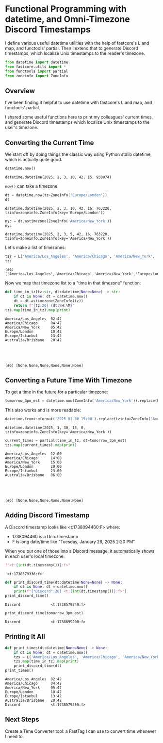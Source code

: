 # Functional Programming with datetime, and Omni-Timezone Discord Timestamps

I define various useful datetime utilities with the help of fastcore's L and map, and functools' partial. Then I extend that to generate Discord timestamps, which localize Unix timestamps to the reader's timezone.


```python
from datetime import datetime
from fastcore.utils import *
from functools import partial
from zoneinfo import ZoneInfo
```

## Overview

I've been finding it helpful to use datetime with fastcore's L and map, and functools' partial. 

I shared some useful functions here to print my colleagues' current times, and generate Discord timestamps which localize Unix timestamps to the user's timezone.

## Converting the Current Time

We start off by doing things the classic way using Python stdlib datetime, which is actually quite good.


```python
datetime.now()
```




    datetime.datetime(2025, 2, 3, 10, 42, 15, 930074)



`now()` can take a timezone:


```python
dt = datetime.now(tz=ZoneInfo('Europe/London'))
dt
```




    datetime.datetime(2025, 2, 3, 10, 42, 16, 763220, tzinfo=zoneinfo.ZoneInfo(key='Europe/London'))




```python
nyc = dt.astimezone(ZoneInfo('America/New_York'))
nyc
```




    datetime.datetime(2025, 2, 3, 5, 42, 16, 763220, tzinfo=zoneinfo.ZoneInfo(key='America/New_York'))



Let's make a list of timezones:


```python
tzs = L('America/Los_Angeles', 'America/Chicago', 'America/New_York', 'Europe/London', 'Europe/Istanbul', 'Australia/Brisbane',)
tzs
```




    (#6) ['America/Los_Angeles','America/Chicago','America/New_York','Europe/London','Europe/Istanbul','Australia/Brisbane']



Now we map that timezone list to a "time in that timezone" function:


```python
def time_in_tz(tz:str, dt:datetime|None=None) -> str: 
    if dt is None: dt = datetime.now()
    dt = dt.astimezone(ZoneInfo(tz))
    return f"{tz:20} {dt:%H:%M}"
tzs.map(time_in_tz).map(print)
```

    America/Los_Angeles  02:42
    America/Chicago      04:42
    America/New_York     05:42
    Europe/London        10:42
    Europe/Istanbul      13:42
    Australia/Brisbane   20:42





    (#6) [None,None,None,None,None,None]



## Converting a Future Time With Timezone

To get a time in the future for a particular timezone:


```python
tomorrow_3pm_est = datetime.now(ZoneInfo('America/New_York')).replace(hour=15, minute=0, second=0, microsecond=0) + timedelta(days=1)
```

This also works and is more readable:


```python
datetime.fromisoformat('2025-01-30 15:00').replace(tzinfo=ZoneInfo('America/New_York'))
```




    datetime.datetime(2025, 1, 30, 15, 0, tzinfo=zoneinfo.ZoneInfo(key='America/New_York'))




```python
current_times = partial(time_in_tz, dt=tomorrow_3pm_est)
tzs.map(current_times).map(print)
```

    America/Los_Angeles  12:00
    America/Chicago      14:00
    America/New_York     15:00
    Europe/London        20:00
    Europe/Istanbul      23:00
    Australia/Brisbane   06:00





    (#6) [None,None,None,None,None,None]



## Adding Discord Timestamp

A Discord timestamp looks like <t:1738094460:F> where:

* 1738094460 is a Unix timestamp
* F is long date/time like "Tuesday, January 28, 2025 2:20 PM"

When you put one of those into a Discord message, it automatically shows in each user's local timezone.


```python
f"<t:{int(dt.timestamp())}:f>"
```




    '<t:1738579336:f>'




```python
def print_discord_time(dt:datetime|None=None) -> None:
    if dt is None: dt = datetime.now()
    print(f"{"Discord":20} <t:{int(dt.timestamp())}:f>")
print_discord_time()
```

    Discord              <t:1738579349:f>



```python
print_discord_time(tomorrow_3pm_est)
```

    Discord              <t:1738699200:f>


## Printing It All


```python
def print_times(dt:datetime|None=None) -> None:
    if dt is None: dt = datetime.now()
    tzs = L('America/Los_Angeles', 'America/Chicago', 'America/New_York', 'Europe/London', 'Europe/Istanbul', 'Australia/Brisbane')
    tzs.map(time_in_tz).map(print)
    print_discord_time(dt)
print_times()
```

    America/Los_Angeles  02:42
    America/Chicago      04:42
    America/New_York     05:42
    Europe/London        10:42
    Europe/Istanbul      13:42
    Australia/Brisbane   20:42
    Discord              <t:1738579355:f>


## Next Steps

Create a Time Converter tool: a FastTag I can use to convert time whenever I need to.
